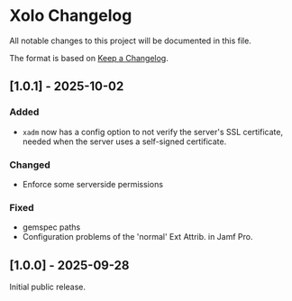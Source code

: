 # Xolo Changelog
All notable changes to this project will be documented in this file.

The format is based on [Keep a Changelog](https://keepachangelog.com/en/1.0.0/).

## \[1.0.1] - 2025-10-02

### Added 
  - `xadm` now has a config option to not verify the server's SSL certificate, needed when the server uses a self-signed certificate.

### Changed
  - Enforce some serverside permissions

### Fixed
  - gemspec paths
  - Configuration problems of the 'normal' Ext Attrib. in Jamf Pro.

## \[1.0.0] - 2025-09-28

Initial public release.

